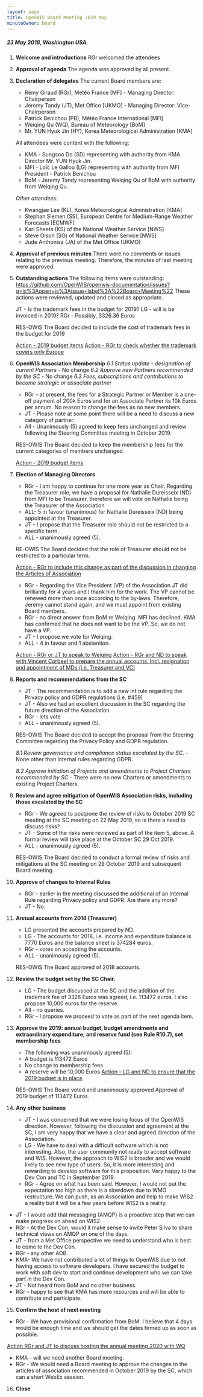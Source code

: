 ```yaml
---
layout: page
title: OpenWIS Board Meeting 2019 May
minuteOwner: board
---
```


##### 23 May 2018, Washington USA.

1.	**Welcome and introductions**
    RGr welcomed the attendees

2.	**Approval of agenda**
    The agenda was approved by all present.

3.	**Declaration of delegates**
    The current Board members are:
    - Rémy Giraud (RGr), Météo France [MF] - Managing Director: Chairperson
    - Jeremy Tandy (JT), Met Office [UKMO] - Managing Director: Vice-Chairperson
    - Patrick Benichou (PB), Météo France International [MFI]
    - Weiqing Qu (WQ), Bureau of Meteorology [BoM]
    - Mr. YUN Hyuk Jin (HY), Korea Meteorological Administration [KMA]

    All attendees were content with the following:
    - KMA - Sungsoo Do (SD) representing with authority from KMA Director Mr. YUN Hyuk Jin.
    - MFI - Loïc Le Gallou (LG) representing with authority from MFI President - Patrick Benichou
    - BoM - Jeremy Tandy representing Weiqing Qu of BoM with authority from Weiqing Qu.

    *Other attendees:*
    - Kwangjae Lee (KL), Korea Meteorological Administration [KMA]
    - Stephan Siemen (SS), European Centre for Medium-Range Weather Forecasts [ECMWF]
    - Kari Sheets (KS) of the National Weather Service [NWS]
    - Steve Olson (SO) of National Weather Service [NWS]
    - Jude Anthonisz (JA) of the Met Office (UKMO)

4.	**Approval of previous minutes**
    There were no comments or issues relating to the previous meeting.  Therefore, the minutes of last meeting were approved.

5.	**Outstanding actions**
    The following items were outstanding:
    https://github.com/OpenWIS/openwis-documentation/issues?q=is%3Aopen+is%3Aissue+label%3A%22Board+Meeting%22
    These actions were reviewed, updated and closed as appropriate.

    JT - Is the trademark fees in the budget for 2019?
    LG - will is be invoiced in 2019?
    RGr - Possibly, 3326.36 Euros

    RES-OWIS The Board decided to include the cost of trademark fees in the budget for 2019

    [Action - 2019 budget items](https://github.com/OpenWIS/openwis-documentation/issues/556)
    [Action - RGr to check whether the trademark covers only Europe](https://github.com/OpenWIS/openwis-documentation/issues/247#issuecomment-495235905)

6. **OpenWIS Association Membership**
    *6.1 Status update - designation of current Partners*
        - No change
    *6.2 Approve new Partners recommended by the SC*
        - No change
    *6.3 Fees, subscriptions and contributions to become strategic or associate partner*
      - RGr - at present, the fees for a Strategic Partner or Member is a one-off payment of 200k Euros and for an Associate Partner its 10k Euros per annum. No reason to change the fees as no new members.
      - JT - Please note at some point there will be a need to discuss a new category of partner.
      - All - Unanimously (5) agreed to keep fees unchanged and review following the Steering Committee meeting in October 2019.

      RES-OWIS The Board decided to keep the membership fees for the current categories of members unchanged.

      [Action - 2019 budget items](https://github.com/OpenWIS/openwis-documentation/issues/556)

7. **Election of Managing Directors**
    - RGr - I am happy to continue for one more year as Chair. Regarding the Treasurer role, we have a proposal for Nathalie Dureisseix (ND) from MFI to be Treasurer, therefore we will vote on Nathalie being the Treasurer of the Association
    - ALL- 5 in favour (unanimous) for Nathalie Dureisseix (ND) being appointed at the Treasurer.
    - JT - I propose that the Treasurer role should not be restricted to a specific term.
    - ALL - unanimously agreed (5).

    RE-OWIS The Board decided that the role of Treasurer should not be restricted to a particular term.

    [Action - RGr to include this change as part of the discussion in changing the Articles of Association](https://github.com/OpenWIS/openwis-documentation/issues/553#issuecomment-496896944)

    - RGr - Regarding the Vice President (VP) of the Association JT did brilliantly for 4 years and I thank him for the work. The VP cannot be renewed more than once according to the by-laws. Therefore, Jeremy cannot stand again, and we must appoint from existing Board members.
    - RGr - no direct answer from BoM re Weiqing. MFI has declined. KMA has confirmed that he does not want to be the VP. So, we do not have a VP.
    - JT - I propose we vote for Weiqing.
    - ALL - 4 in favour and 1 abstention.

    [Action - RGr or JT to speak to Weiqing](https://github.com/OpenWIS/openwis-documentation/issues/558)
    [Action - RGr and ND to speak with Vincent Corbeel to prepare the annual accounts. Incl. resignation and appointment of MDs (i.e. Treasurer and VC)](https://github.com/OpenWIS/openwis-documentation/issues/559)

8. **Reports and recommendations from the SC**
    - JT - The recommendation is to add a new int rule regarding the Privacy policy and GDPR regulations (i.e. #459)
    - JT - Also we had an excellent discussion in the SC regarding the future direction of the Association.
    - RGr - lets vote
    - ALL - unanimously agreed (5).

    RES-OWIS The Board decided to accept the proposal from the Steering Committee regarding the Privacy Policy and GDPR regulation.

    *8.1 Review governance and compliance status escalated by the SC.*
        - None other than internal rules regarding GDPR.

    *8.2 Approve initiation of Projects and amendments to Project Charters recommended by SC*
        - There were no new Charters or amendments to existing Project Charters.

9. **Review and agree mitigation of OpenWIS Association risks, including those escalated by the SC**
    - RGr - We agreed to postpone the review of risks to October 2019 SC meeting at the SC meeting on 22 May 2019, so is there a need to discuss risks?
    - JT - Some of the risks were reviewed as part of the item 5, above. A formal review will take place at the October SC 29 Oct 2019.
    - ALL - unanimously agreed (5).

    RES-OWIS The Board decided to conduct a formal review of risks and mitigations at the SC meeting on 29 October 2019 and subsequent Board meeting.

10. **Approve of changes to Internal Rules**
    - RGr - earlier in the meeting discussed the additional of an Internal Rule regarding Privacy policy and GDPR. Are there any more?
    - JT - No.

11. **Annual accounts from 2018 (Treasurer)**
    - LG presented the accounts prepared by ND.
    - LG - The accounts for 2018, i.e. income and expenditure balance is 7770 Euros and the balance sheet is 374284 euros.
    - RGr - votes on accepting the accounts.
    - ALL - unanimously agreed (5).

    RES-OWIS The Board approved of 2018 accounts.

12. **Review the budget set by the SC Chair.**
    - LG - The budget discussed at the SC and the addition of the trademark fee of 3326 Euros was agreed, i.e. 113472 euros. I also propose 10,000 euros for the reserve.
    - All - no queries.
    - RGr - I propose we proceed to vote as part of the next agenda item.

13. **Approve the 2019: annual budget, budget amendments and extraordinary expenditure; and reserve fund (see Rule R10.7), set membership fees**
    - The following was unanimously agreed (5):
    - A budget is 113472 Euros
    - No change to membership fees
    - A reserve will be 10,000 Euros
    [Action – LG and ND to ensure that the 2019 budget is in place](https://github.com/OpenWIS/openwis-documentation/issues/556)

     RES-OWIS The Board voted and unanimously approved Approval of 2019 budget of 113472 Euros.

14. **Any other business**
    - JT - I was concerned that we were losing focus of the OpenWIS direction. However, following the discussion and agreement at the SC, I am very happy that we have a clear and agreed direction of the Association.
    - LG - We have to deal with a difficult software which is not interesting. Also, the user community not ready to accept software and WIS. However, the approach to WIS2 is broader and we would likely to see new type of users. So, it is more interesting and rewarding to develop software for this proposition. Very happy to the Dev Con and TC in September 2019.
    - RGr - Agree on what has been said. However, I would not put the expectation too high as there is a slowdown due to WMO restructure. We can push, as an Association and help to make WIS2 a reality but it will be a few years before WIS2 is a reality.
   - JT - I would add that messaging (AMQP) is a proactive step that we can make progress on ahead on WIS2.
   - RGr - At the Dev Con, would it make sense to invite Peter Silva to share technical views on AMQP on one of the days.
   - JT - from a Met Office perspective we need to understand who is best to come to the Dev Con.
   - RGr - any other AOB.
   - KMA- We have not contributed a lot of things to OpenWIS due to not having access to software developers. I have secured the budget to work with soft dev to start and continue development who we can take part in the Dev Con.
   - JT - Not heard from BoM and no other business.
   - RGr – happy to see that KMA has more resources and will be able to contribute and participate.

15. **Confirm the host of next meeting**
   - RGr - We have provisional confirmation from BoM. I believe that 4 days would be enough time and we should get the dates firmed up as soon as possible.

   [Action RGr and JT to discuss hosting the annual meeting 2020 with WQ](https://github.com/OpenWIS/openwis-documentation/issues/558)
   - KMA - will we need another Board meeting.
   - RGr - We would need a Board meeting to approve the changes to the articles of association recommended in October 2019 by the SC, which can a short WebEx session.

16. **Close**
